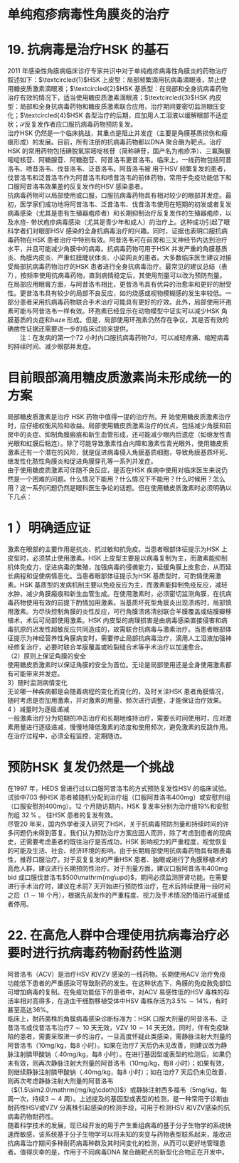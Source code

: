 # 单纯疱疹病毒性角膜炎的治疗  
# 19. 抗病毒是治疗HSK 的基石  
2011 年感染性角膜病临床诊疗专家共识中对于单纯疱疹病毒性角膜炎的药物治疗叙述如下：$\textcircled{1}$HSK 上皮型：局部频繁滴用抗病毒滴眼液，禁止使用糖皮质激素滴眼液；$\textcircled{2}$HSK 基质型：在局部和全身抗病毒药物治疗有效的情况下，适当使用糖皮质激素滴眼液；$\textcircled{3}$HSK 内皮型：局部和全身抗病毒药物和糖皮质激素联合应用，治疗期间要密切监测眼压变化；$\textcircled{4}$HSK 各型治疗的后期，应加用人工泪液以缓解眼部不适症状；$\mathcal{S}$反复发作者应口服抗病毒药物预防复发。  
治疗HSK 仍然是一个临床挑战，其重点是阻止并发症（主要是角膜基质损伤和瘢痕形成）的发展。目前，所有注册的抗病毒药物都以DNA 聚合酶为靶点。治疗HSK 的常用药物包括碘脱氧尿嘧啶核苷（简称碘苷，国产名为疱疹净）、三氟胸腺嘧啶核苷、阿糖腺苷、阿糖胞苷、阿昔洛韦更昔洛韦。临床上，一线药物包括阿昔洛韦、喷昔洛韦、伐昔洛韦、泛昔洛韦。阿昔洛韦被 用于HSV 频繁复发的患者，伐昔洛韦和泛昔洛韦作为阿昔洛韦和喷昔洛韦的前体药物，常用于免疫功能低下和口服阿昔洛韦效果差的反复发作的HSV 感染患者。  
抗病毒药物可以局部使用或口服，口服抗病毒药物具有相对较少的眼部并发症。最初，医学家们成功地将阿昔洛韦、泛昔洛韦、伐昔洛韦使用在短期的初发或者复发病毒感染（尤其是患有生殖器疱疹者）和长期抑制治疗反复发作的生殖器疱疹，以及水痘- 带状疱疹病毒感染（尤其是青少年和成人）的治疗上。这种成功引起了眼科学者们对眼部HSV 感染的全身抗病毒治疗的兴趣。同时，证据也表明口服抗病毒药物在HSK 患者治疗中特别有效。阿昔洛韦可在前房和三叉神经节内达到治疗水平，并且可能减少角膜中的病毒。抗病毒药物可用于HSK 并发严重的角膜基质炎、角膜内皮炎、严重虹膜睫状体炎、小梁网炎的患者。大多数临床医生建议对接受局部抗病毒药物治疗的HSK 患者进行全身抗病毒治疗。最常见的建议总结（表7），按频率使用抗病毒药物，直到病情稳定后，其使用剂量可以改为预防剂量。  
在局部应用眼膏方面，与阿昔洛韦相比，更昔洛韦具有优异的治愈率和更好的耐受性。更昔洛韦具有较少的局部不良反应，如灼烧感或视物模糊感的发生率较低。一部分患者采用抗病毒药物联合手术治疗可能具有更好的疗效。此外，局部使用环孢素可能与阿昔洛韦一样有效。环孢素已经显示在动物模型中证实可以减少HSK 角膜基质的炎症和haze 形成。但是，局部使用环孢素仍然存在争议，其是否有效的确凿性证据还需要进一步的临床试验来提供。  
　　注：在发病的第一个72 小时内口服抗病毒药物7d，可以减轻疼痛、缩短病毒的持续时间、减少眼部并发症。  
#  目前眼部滴用糖皮质激素尚未形成统一的方案  
局部糖皮质激素是治疗 HSK  药物中值得一提的治疗剂。开 始使用糖皮质激素治疗时，应仔细权衡风险和收益。局部使用糖皮质激素治疗的优点，包括减少角膜和前房中的炎症、抑制角膜瘢痕和新生血管形成，还可能减少眼内后遗症（如继发性青光眼和虹膜后粘连）。除了可能导致激素性白内障和激素性青光眼外，使用糖皮质激素还有一个潜在的风险，就是促进病毒侵入角膜基质细胞，导致角膜基质坏死、继发性化脓性角膜炎和促进角膜穿孔等一系列并发症。  
由于使用糖皮质激素可伴随不良反应，是否在HSK 疾病中使用对临床医生来说仍然是一个困难的问题。什么情况下能用？什么情况下不能用？什么时候用？怎么用？这一系列问题仍然是眼科医生争论的话题。但在使用糖皮质激素时必须明确以下几点：  
# 1 ）明确适应证  
激素在眼部的主要作用是抗炎、抗过敏和抗免疫。当患者眼部体征提示为HSK 上皮型时，必须禁止使用激素。HSK 上皮型主要是以病毒复制为主，而激素能抑制机体免疫力，促进病毒的繁殖，加强病毒的侵袭能力，延缓角膜上皮愈合，从而延长病程和促使病情恶化。当患者眼部体征提示为HSK 基质型时，可酌情使用激素。HSK 基质型的发病机制主要以免疫反应为主，而激素能抑制免疫反应，减轻水肿，减少角膜瘢痕和新生血管生成。在使用激素时，必须密切监测角膜，在抗病毒药物使用有效的前提下酌情加用激素。当基质坏死型角膜炎出现溃疡时，局部慎用激素。为尽快控制角膜的炎性反应，可行角膜溃疡清创联合羊膜覆盖或结膜瓣移植术，术后可局部使用激素。HSK 内皮型的病理损害是由病毒感染直接侵害和病毒抗原的迟发性超敏反应共同造成的，故需联合抗病毒与激素治疗。当患者眼部体征提示为神经营养性角膜病变时，需要停止局部抗病毒治疗，滴用人工泪液加强神经修复治疗，必要时联合羊膜覆盖或睑裂缝合术等手术治疗以加速愈合。  
（2）原则上保证角膜的安全  
使用糖皮质激素时以保证角膜的安全为首位。无论是局部使用还是全身使用激素都有可能带来并发症。  
3）随时监测病情变化  
无论哪一种疾病都是会随着病程的变化而变化的，及时关注HSK 患者角膜情况，随时考虑是否加用激素，并对激素的用量、频次进行调整，才能保证治疗效果。  
4 ）减量时为逐级递减  
一般激素治疗分为短期的冲击治疗和长期地维持治疗，需要长时间使用时，应对激素用量进行逐级递减，慢慢地降低激素的浓度和使用频次，避免激素的反跳作用。在治疗过程中，必须全程监控，定期随访。  
#  预防HSK 复发仍然是一个挑战  
在1997 年，HEDS 曾进行过以口服阿昔洛韦的方式预防复发性HSV 的临床试验。试验中703 例HSK 患者被随机分配到治疗组（口服阿昔洛韦$400\mathrm{mg}$）或安慰剂组（口服安慰剂$400\mathrm{mg}$）。12 个月随访期内，HSK 复发率分别为治疗组$19\%$和安慰剂组 $32\,\%$ 。 往HSK 患者的复发有效。  
尽管20 年来，国内外学者深入研究了HSK，关于抗病毒预防剂量和持续时间的许多问题仍未得到答复。我们认为预防治疗方案应因人而异，除了考虑到患者的现病史，还需要考虑患者的既往治疗是否成功，HSK 影响视力的严重程度，视觉恢复的可能及生活、社会、经济环境的影响。由于长期局部使用抗病毒药物具有眼表毒性，推荐口服治疗。对于反复复发的严重HSK 患者、独眼或进行了角膜移植术的高危人群，建议进行长期预防性治疗。对于剂量方面，建议口服阿昔洛韦$400\mathrm{mg}$ bid 或口服伐昔洛韦$500\mathrm{mg\upd}$，期间必须监测肝肾功能。在需要进行手术治疗时，建议在术前7 天开始进行预防性治疗，在术后持续使用一段时间之后（$1\sim18$ 个月），根据先前发作的严重程度、视力及手术情况酌情进行减量或者停用。  
# 22. 在高危人群中合理使用抗病毒治疗必要时进行抗病毒药物耐药性监测  
阿昔洛韦（ACV）是治疗HSV 和VZV 感染的一线药物。长期使用ACV 治疗免疫功能低下患者的严重感染可导致耐药的发生。在这种状态下，角膜的免疫赦免部位可增加病毒的复制。在免疫功能低下的患者中，对ACV 易感性低的HSV 毒株的存活率相对高得多，在造血干细胞移植受体中HSV 毒株存活为$3.5\%\sim14\%$，有时甚至高达$36\%$。  
临床上，耐药菌株的角膜病毒感染诊断标准为：HSK 口服大剂量的阿昔洛韦、泛昔洛韦或伐昔洛韦治疗$7\sim10$ 天无效，VZV $10\sim14$ 天无效。同时，伴有免疫缺陷的患者，需要采取进一步的治疗。一旦高度怀疑此类感染，需静脉注射大剂量的阿昔洛韦（$10\mathrm{mg/kg}$，每8 小时）。如果在治疗7 天后仍未见改善，则建议改为静脉注射膦甲酸钠（$.40\mathrm{mg/kg}$，每8 小时）。在进行基因型或表型的检测后，如果仍未有效，则再次静脉注射大剂量的阿昔洛韦（$10\mathrm{mg/kg}$，每8 小时）；如果有效，则继续静脉注射膦甲酸钠（$.40\mathrm{mg/kg}$，每8 小时）；如在治疗7 天后仍未见改善，则再次考虑静脉注射大剂量的阿昔洛韦（$(1.5\sim2.0\mathrm{mg/kg\cdoth})$）或静脉注射西多福韦（$5\mathrm{mg/kg}$，每周一次，持续$3\sim4$ 周）。上述提及的基因型或表型的检测，是一种常用于诊断由耐药性HSV或VZV 分离株引起感染的检测手段，可用于检测HSV 和VZV感染的抗病毒药物耐药性。  
随着科学技术的发展，现已经开发的用于产生重组病毒的基于分子生物学的系统快速而敏感，该系统基于分子生物学可以将未知的突变与药物表型联系起来，能改进抗病毒治疗期间多种耐药病毒种群及其时间变化的检测，从而可以更好地管理患者。值得庆幸的是，作用于不同病毒DNA 聚合酶靶点的新型化合物正在开发中。  